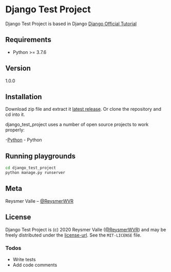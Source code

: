 # Django Test Project

Django Test Project is based in Django [Django Official Tutorial](https://docs.djangoproject.com/en/stable/intro/tutorial01/)

## Requirements

- Python >= 3.7.6

## Version

1.0.0

## Installation

Download zip file and extract it [latest release](https://github.com/reysmerwvr/django_test_project). Or clone the repository and cd into it.

django_test_project uses a number of open source projects to work properly:

-[Python] - Python

## Running playgrounds

```sh
cd django_test_project
python manage.py runserver
```

## Meta

Reysmer Valle – [@ReysmerWVR]

## License

Django Test Project is (c) 2020 Reysmer Valle ([@ReysmerWVR]) and may be freely distributed under the [license-url](https://github.com/reysmerwvr/django_test_project/tree/master/LICENSE). See the `MIT-LICENSE` file.

### Todos

- Write tests
- Add code comments

[//]: # (These are reference links used in the body of this note and get stripped out when the markdown processor does 
its job. There is no need to format nicely because it shouldn't be seen. Thanks SO - http://stackoverflow.com/questions/4823468/store-comments-in-markdown-syntax)

   [Python]: <https://www.python.org/>
   [@ReysmerWVR]: <http://twitter.com/ReysmerWVR>

